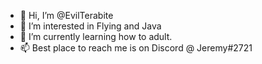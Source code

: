 - 👋 Hi, I’m @EvilTerabite
- 👀 I’m interested in Flying and Java
- 🌱 I’m currently learning how to adult.
- 📫 Best place to reach me is on Discord @ Jeremy#2721

<!---
EvilTerabite/EvilTerabite is a ✨ special ✨ repository because its `README.md` (this file) appears on your GitHub profile.
You can click the Preview link to take a look at your changes.
--->

